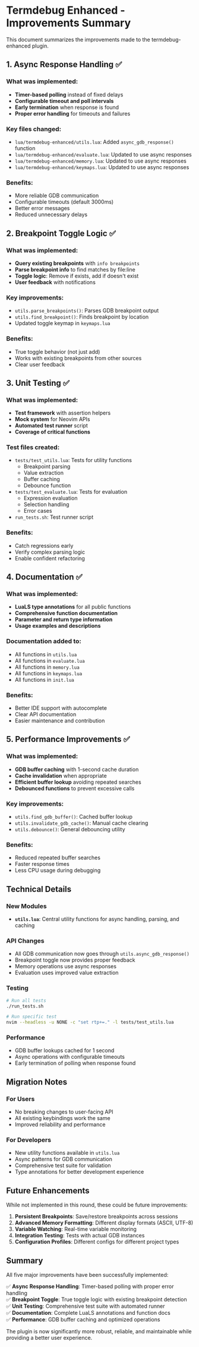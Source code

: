 # Termdebug Enhanced - Improvements Summary

This document summarizes the improvements made to the termdebug-enhanced plugin.

## 1. Async Response Handling ✅

### What was implemented:
- **Timer-based polling** instead of fixed delays
- **Configurable timeout and poll intervals** 
- **Early termination** when response is found
- **Proper error handling** for timeouts and failures

### Key files changed:
- `lua/termdebug-enhanced/utils.lua`: Added `async_gdb_response()` function
- `lua/termdebug-enhanced/evaluate.lua`: Updated to use async responses
- `lua/termdebug-enhanced/memory.lua`: Updated to use async responses
- `lua/termdebug-enhanced/keymaps.lua`: Updated to use async responses

### Benefits:
- More reliable GDB communication
- Configurable timeouts (default 3000ms)
- Better error messages
- Reduced unnecessary delays

## 2. Breakpoint Toggle Logic ✅

### What was implemented:
- **Query existing breakpoints** with `info breakpoints`
- **Parse breakpoint info** to find matches by file:line
- **Toggle logic**: Remove if exists, add if doesn't exist
- **User feedback** with notifications

### Key improvements:
- `utils.parse_breakpoints()`: Parses GDB breakpoint output
- `utils.find_breakpoint()`: Finds breakpoint by location
- Updated toggle keymap in `keymaps.lua`

### Benefits:
- True toggle behavior (not just add)
- Works with existing breakpoints from other sources
- Clear user feedback

## 3. Unit Testing ✅

### What was implemented:
- **Test framework** with assertion helpers
- **Mock system** for Neovim APIs
- **Automated test runner** script
- **Coverage of critical functions**

### Test files created:
- `tests/test_utils.lua`: Tests for utility functions
  - Breakpoint parsing
  - Value extraction
  - Buffer caching
  - Debounce function
- `tests/test_evaluate.lua`: Tests for evaluation
  - Expression evaluation
  - Selection handling
  - Error cases
- `run_tests.sh`: Test runner script

### Benefits:
- Catch regressions early
- Verify complex parsing logic
- Enable confident refactoring

## 4. Documentation ✅

### What was implemented:
- **LuaLS type annotations** for all public functions
- **Comprehensive function documentation**
- **Parameter and return type information**
- **Usage examples and descriptions**

### Documentation added to:
- All functions in `utils.lua`
- All functions in `evaluate.lua`
- All functions in `memory.lua`
- All functions in `keymaps.lua`
- All functions in `init.lua`

### Benefits:
- Better IDE support with autocomplete
- Clear API documentation
- Easier maintenance and contribution

## 5. Performance Improvements ✅

### What was implemented:
- **GDB buffer caching** with 1-second cache duration
- **Cache invalidation** when appropriate
- **Efficient buffer lookup** avoiding repeated searches
- **Debounced functions** to prevent excessive calls

### Key improvements:
- `utils.find_gdb_buffer()`: Cached buffer lookup
- `utils.invalidate_gdb_cache()`: Manual cache clearing
- `utils.debounce()`: General debouncing utility

### Benefits:
- Reduced repeated buffer searches
- Faster response times
- Less CPU usage during debugging

## Technical Details

### New Modules
- **`utils.lua`**: Central utility functions for async handling, parsing, and caching

### API Changes
- All GDB communication now goes through `utils.async_gdb_response()`
- Breakpoint toggle now provides proper feedback
- Memory operations use async responses
- Evaluation uses improved value extraction

### Testing
```bash
# Run all tests
./run_tests.sh

# Run specific test
nvim --headless -u NONE -c "set rtp+=." -l tests/test_utils.lua
```

### Performance
- GDB buffer lookups cached for 1 second
- Async operations with configurable timeouts
- Early termination of polling when response found

## Migration Notes

### For Users
- No breaking changes to user-facing API
- All existing keybindings work the same
- Improved reliability and performance

### For Developers
- New utility functions available in `utils.lua`
- Async patterns for GDB communication
- Comprehensive test suite for validation
- Type annotations for better development experience

## Future Enhancements

While not implemented in this round, these could be future improvements:

1. **Persistent Breakpoints**: Save/restore breakpoints across sessions
2. **Advanced Memory Formatting**: Different display formats (ASCII, UTF-8)
3. **Variable Watching**: Real-time variable monitoring
4. **Integration Testing**: Tests with actual GDB instances
5. **Configuration Profiles**: Different configs for different project types

## Summary

All five major improvements have been successfully implemented:

✅ **Async Response Handling**: Timer-based polling with proper error handling  
✅ **Breakpoint Toggle**: True toggle logic with existing breakpoint detection  
✅ **Unit Testing**: Comprehensive test suite with automated runner  
✅ **Documentation**: Complete LuaLS annotations and function docs  
✅ **Performance**: GDB buffer caching and optimized operations  

The plugin is now significantly more robust, reliable, and maintainable while providing a better user experience.